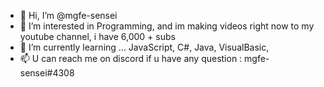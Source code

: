 - 👋 Hi, I’m @mgfe-sensei
- 👀 I’m interested in Programming, and im making videos right now to my youtube channel, i have 6,000 + subs
- 🌱 I’m currently learning ... JavaScript, C#, Java, VisualBasic, 
- 📫 U can reach me on discord if u have any question : mgfe-sensei#4308
